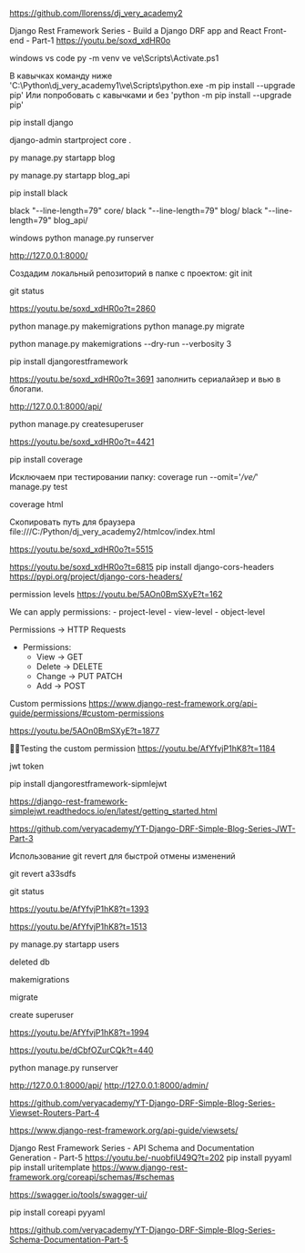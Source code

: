 https://github.com/llorenss/dj_very_academy2

Django Rest Framework Series - Build a Django DRF app and React Front-end - Part-1
https://youtu.be/soxd_xdHR0o

windows vs code
py -m venv ve
ve\Scripts\Activate.ps1

В кавычках команду ниже
'C:\Python\dj_very_academy1\ve\Scripts\python.exe -m pip install --upgrade pip'
Или попробовать с кавычками и без
'python -m pip install --upgrade pip'

pip install django

django-admin startproject core .

py manage.py startapp blog

py manage.py startapp blog_api

pip install black

black "--line-length=79" core/
black "--line-length=79" blog/
black "--line-length=79" blog_api/

windows
python manage.py runserver

http://127.0.0.1:8000/

Создадим локальный репозиторий в папке с проектом:
git init

git status

https://youtu.be/soxd_xdHR0o?t=2860

python manage.py makemigrations
python manage.py migrate

python manage.py makemigrations --dry-run --verbosity 3

pip install djangorestframework

https://youtu.be/soxd_xdHR0o?t=3691
заполнить сериалайзер и вью в блогапи.

http://127.0.0.1:8000/api/

python manage.py createsuperuser

https://youtu.be/soxd_xdHR0o?t=4421

pip install coverage

Исключаем при тестировании папку:
coverage run --omit='_/ve/_' manage.py test

coverage html

Скопировать путь для браузера
file:///C:/Python/dj_very_academy2/htmlcov/index.html

https://youtu.be/soxd_xdHR0o?t=5515

https://youtu.be/soxd_xdHR0o?t=6815
pip install django-cors-headers
https://pypi.org/project/django-cors-headers/

permission levels
https://youtu.be/5AOn0BmSXyE?t=162

<!-- https://www.django-rest-framework.org/api-guide/permissions/#isauthenticated -->

We can apply permissions: - project-level - view-level - object-level

Permissions -> HTTP Requests

- Permissions:
  - View -> GET
  - Delete -> DELETE
  - Change -> PUT PATCH
  - Add -> POST

Custom permissions
https://www.django-rest-framework.org/api-guide/permissions/#custom-permissions

https://youtu.be/5AOn0BmSXyE?t=1877

🐱‍🏍Testing the custom permission
https://youtu.be/AfYfvjP1hK8?t=1184

jwt token

pip install djangorestframework-sipmlejwt

https://django-rest-framework-simplejwt.readthedocs.io/en/latest/getting_started.html

https://github.com/veryacademy/YT-Django-DRF-Simple-Blog-Series-JWT-Part-3

Использование git revert для быстрой отмены изменений

git revert a33sdfs

git status

https://youtu.be/AfYfvjP1hK8?t=1393

https://youtu.be/AfYfvjP1hK8?t=1513

py manage.py startapp users

deleted db

makemigrations

migrate

create superuser

https://youtu.be/AfYfvjP1hK8?t=1994

https://youtu.be/dCbfOZurCQk?t=440

python manage.py runserver

http://127.0.0.1:8000/api/
http://127.0.0.1:8000/admin/


https://github.com/veryacademy/YT-Django-DRF-Simple-Blog-Series-Viewset-Routers-Part-4

https://www.django-rest-framework.org/api-guide/viewsets/


Django Rest Framework Series - API Schema and Documentation Generation - Part-5 
https://youtu.be/-nuobfiU49Q?t=202
pip install pyyaml
pip install uritemplate
https://www.django-rest-framework.org/coreapi/schemas/#schemas

https://swagger.io/tools/swagger-ui/

pip install coreapi pyyaml

https://github.com/veryacademy/YT-Django-DRF-Simple-Blog-Series-Schema-Documentation-Part-5